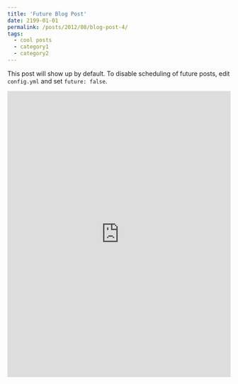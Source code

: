 ```yaml
---
title: 'Future Blog Post'
date: 2199-01-01
permalink: /posts/2012/08/blog-post-4/
tags:
  - cool posts
  - category1
  - category2
---
```


This post will show up by default. To disable scheduling of future posts, edit `config.yml` and set `future: false`. 

<iframe src="https://www.linkedin.com/embed/feed/update/urn:li:share:7344735469068296192?collapsed=1" height="646" width="504" frameborder="0" allowfullscreen="" title="Embedded post"></iframe>

